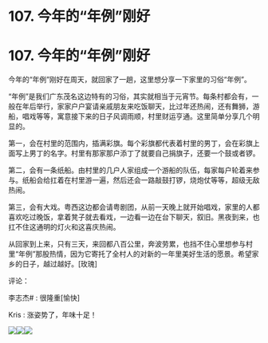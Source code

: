# 107\. 今年的“年例”刚好

# 107\. 今年的“年例”刚好

今年的“年例”刚好在周天，就回家了一趟，这里想分享一下家里的习俗“年例”。

“年例”是我们广东茂名这边特有的习俗，其实就相当于元宵节。每条村都会有，一般在年后举行，家家户户宴请亲戚朋友来吃饭聊天，比过年还热闹，还有舞狮，游船，唱戏等等，寓意接下来的日子风调雨顺，村里财运亨通。这里简单分享几个明显的。

第一，会在村里的范围内，插满彩旗。每个彩旗都代表着村里的男丁，会在彩旗上面写上男丁的名字。村里有那家那户添丁了就要自己捐旗子，还要一个鼓或者锣。

第二，会有一条纸船。由村里的几户人家组成一个游船的队伍，每家每户轮着来参与。纸船会给扛着在村里游一遍，然后还会一路敲鼓打锣，烧炮仗等等，超级无敌热闹。

第三，会有大戏。粤西这边都会请粤剧团，从前一天晚上就开始唱戏，家里的人都喜欢吃过晚饭，拿着凳子就去看戏，一边看一边在台下聊天，叙旧。黑夜到来，也扛不住这通明的灯火和这喜庆热闹。

从回家到上来，只有三天，来回都八百公里，奔波劳累，也挡不住心里想参与村里“年例”那股热情，因为它寄托了全村人的对新的一年里美好生活的愿景。希望家乡的日子，越过越好。[玫瑰]

评论：

李志杰# : 很隆重[愉快]

Kris : 涨姿势了，年味十足！

![](img/FgV-k6R_7VssxwqzZ0aAZB3PXCKj.png)![](img/Fqsa6RtisTRsNIMEwMtGKb7FvM8h.png)![](img/Fo4zAhrcirHfauj3-HAGpLQyAkR-.png)